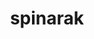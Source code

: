 ---
id: 167
title: spinarak
types: [bug,poison]
image: https://raw.githubusercontent.com/PokeAPI/sprites/master/sprites/pokemon/167.png
---